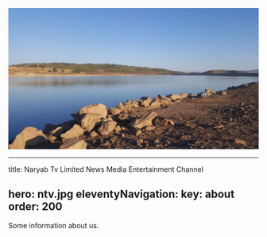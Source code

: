 ![](assets/20210805_030738_ntv.jpg)

---

title: Naryab Tv Limited News Media Entertainment Channel

hero: ntv.jpg
eleventyNavigation:
key: about
order: 200
----------

Some information about us.
